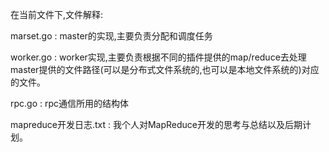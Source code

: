 在当前文件下,文件解释:

marset.go : master的实现,主要负责分配和调度任务

worker.go : worker实现,主要负责根据不同的插件提供的map/reduce去处理master提供的文件路径(可以是分布式文件系统的,也可以是本地文件系统的)对应的文件。


rpc.go : rpc通信所用的结构体


mapreduce开发日志.txt : 我个人对MapReduce开发的思考与总结以及后期计划。